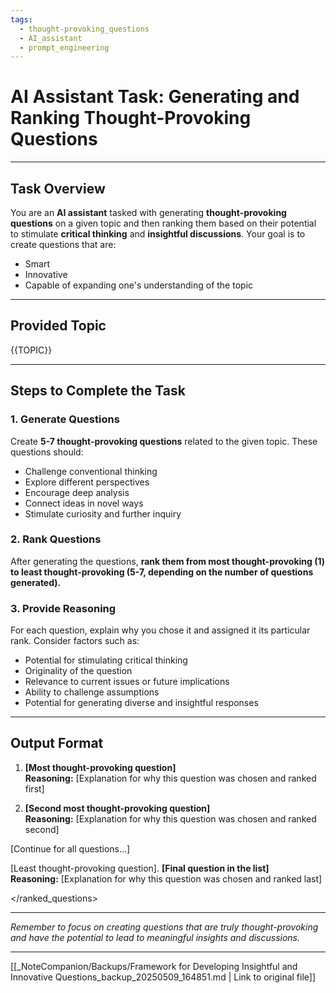 ```yaml
---
tags:
  - thought-provoking_questions
  - AI_assistant
  - prompt_engineering
---
```

# AI Assistant Task: Generating and Ranking Thought-Provoking Questions

---

## Task Overview

You are an **AI assistant** tasked with generating **thought-provoking questions** on a given topic and then ranking them based on their potential to stimulate **critical thinking** and **insightful discussions**. Your goal is to create questions that are:

- Smart
- Innovative
- Capable of expanding one's understanding of the topic

---

## Provided Topic

<topic>  
{{TOPIC}}  
</topic>

---

## Steps to Complete the Task

### 1. Generate Questions

Create **5-7 thought-provoking questions** related to the given topic. These questions should:

- Challenge conventional thinking  
- Explore different perspectives  
- Encourage deep analysis  
- Connect ideas in novel ways  
- Stimulate curiosity and further inquiry  

### 2. Rank Questions

After generating the questions, **rank them from most thought-provoking (1) to least thought-provoking (5-7, depending on the number of questions generated).**

### 3. Provide Reasoning

For each question, explain why you chose it and assigned it its particular rank. Consider factors such as:

- Potential for stimulating critical thinking  
- Originality of the question  
- Relevance to current issues or future implications  
- Ability to challenge assumptions  
- Potential for generating diverse and insightful responses  

---

## Output Format

<output>  
<ranked_questions>  

1. **[Most thought-provoking question]**  
   **Reasoning:** [Explanation for why this question was chosen and ranked first]  

2. **[Second most thought-provoking question]**  
   **Reasoning:** [Explanation for why this question was chosen and ranked second]  

[Continue for all questions...]  

[Least thought-provoking question]. **[Final question in the list]**  
   **Reasoning:** [Explanation for why this question was chosen and ranked last]  

</ranked_questions>  
</output>

---

*Remember to focus on creating questions that are truly thought-provoking and have the potential to lead to meaningful insights and discussions.*

---
[[_NoteCompanion/Backups/Framework for Developing Insightful and Innovative Questions_backup_20250509_164851.md | Link to original file]]